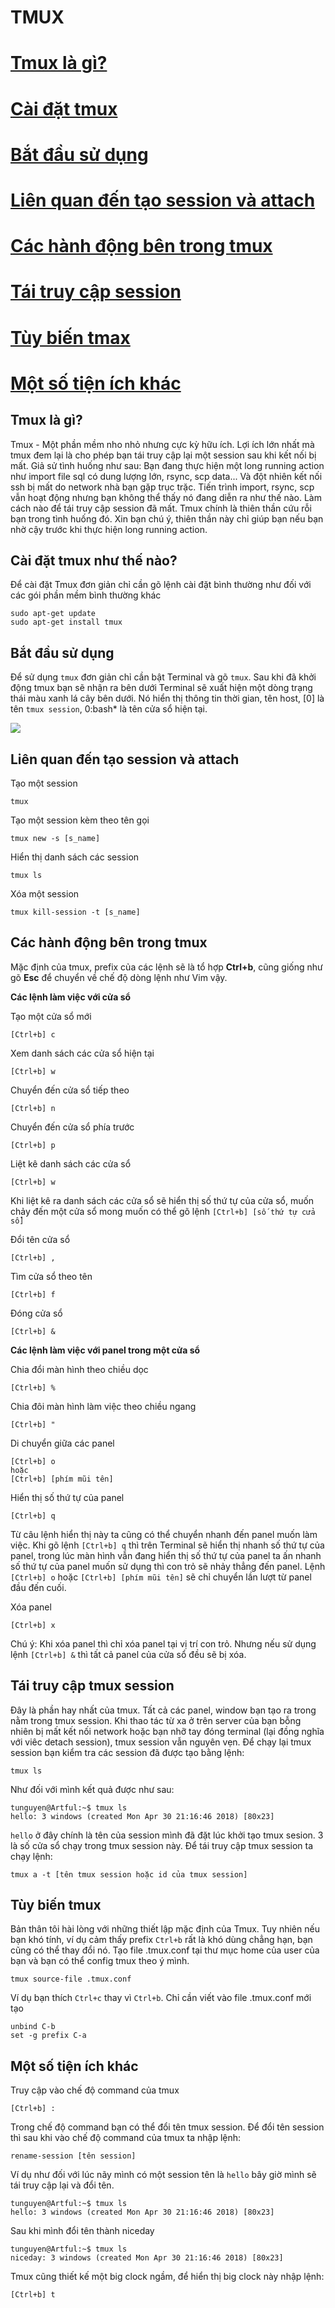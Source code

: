 # TMUX
# [Tmux là gì?](#p1)
# [Cài đặt tmux](#p2)
# [Bắt đầu sử dụng](#p3)
# [Liên quan đến tạo session và attach](#p4)
# [Các hành động bên trong tmux](#p5)
# [Tái truy cập session](#p6)
# [Tùy biến tmax](#p7)
# [Một số tiện ích khác](#p8)

<a name="p1"></a>
## Tmux là gì?

Tmux - Một phần mềm nho nhỏ nhưng cực kỳ hữu ích. Lợi ích lớn nhất mà tmux đem lại là cho phép bạn tái truy cập lại một session sau khi kết nối bị mất. Giả sử tình huống như sau: Bạn đang thực hiện một long running action như import file sql có dung lượng lớn, rsync, scp data... Và đột nhiên kết nối ssh bị mất do network nhà bạn gặp trục trặc. Tiến trình import, rsync, scp vẫn hoạt động nhưng bạn không thể thấy nó đang diễn ra như thế nào. Làm cách nào để tái truy cập session đã mất. Tmux chính là thiên thần cứu rỗi bạn trong tình huống đó. Xin bạn chú ý, thiên thần này chỉ giúp bạn nếu bạn nhờ cậy trước khi thực hiện long running action.

<a name="p2"></a>
## Cài đặt tmux như thế nào?

Để cài đặt Tmux đơn giản chỉ cần gõ lệnh cài đặt bình thường như đối với các gói phần mềm bình thường khác

```
sudo apt-get update
sudo apt-get install tmux
```

<a name="p3"></a>
## Bắt đầu sử dụng

Để sử dụng ```tmux``` đơn giản chỉ cần bật Terminal và gõ ```tmux```. Sau khi đã khởi động tmux bạn sẽ nhận ra bên dưới Terminal sẽ xuất hiện một dòng trạng thái màu xanh lá cây bên dưới. Nó hiển thị thông tin thời gian, tên host, [0] là tên ```tmux session```, 0:bash* là tên cửa sổ hiện tại.

<image src="https://imgur.com/abOYpRv"></image>

<a name="p4"></a>
## Liên quan đến tạo session và attach

Tạo một session
```
tmux
```
Tạo một session kèm theo tên gọi
```
tmux new -s [s_name]
```
Hiển thị danh sách các session
```
tmux ls
```
Xóa một session
```
tmux kill-session -t [s_name]
```

<a name="p5"></a>
## Các hành động bên trong tmux

Mặc định của tmux, prefix của các lệnh sẽ là tổ hợp **Ctrl+b**, cũng giống như gõ **Esc** để chuyển về chế độ dòng lệnh như Vim vậy.

**Các lệnh làm việc với cửa sổ**

Tạo một cửa sổ mới
```
[Ctrl+b] c
```
Xem danh sách các cửa sổ hiện tại
```
[Ctrl+b] w                                                        
```
Chuyển đến cửa sổ tiếp theo
```
[Ctrl+b] n
```
Chuyển đến cửa sổ phía trước
```
[Ctrl+b] p
```
Liệt kê danh sách các cửa sổ
```
[Ctrl+b] w
```
Khi liệt kê ra danh sách các cửa sổ sẽ hiển thị số thứ tự của cửa sổ, muốn chảy đến một cửa sổ mong muốn có thể gõ lệnh ```[Ctrl+b] [số thứ tự cửa sổ]```

Đổi tên cửa sổ
```
[Ctrl+b] ,
```
Tìm cửa sổ theo tên
```
[Ctrl+b] f
```
Đóng cửa sổ
```
[Ctrl+b] &
```

**Các lệnh làm việc với panel trong một cửa sổ**

Chia đổi màn hình theo chiều dọc
```
[Ctrl+b] %
```
Chia đôi màn hình làm việc theo chiều ngang
```
[Ctrl+b] "
```
Di chuyển giữa các panel
```
[Ctrl+b] o
hoặc
[Ctrl+b] [phím mũi tên]
```
Hiển thị số thứ tự của panel
```
[Ctrl+b] q
```
Từ câu lệnh hiển thị này ta cũng có thể chuyển nhanh đến panel muốn làm việc. Khi gõ lệnh ```[Ctrl+b] q``` thì trên Terminal sẽ hiển thị nhanh số thứ tự của panel, trong lúc màn hình vẫn đang hiển thị số thứ tự của panel ta ấn nhanh số thứ tự của panel muốn sử dụng thì con trỏ sẽ nhảy thẳng đến panel. Lệnh ```[Ctrl+b] o``` hoặc ```[Ctrl+b] [phím mũi tên]``` sẽ chỉ chuyển lần lượt từ panel đầu đến cuối.

Xóa panel
```
[Ctrl+b] x
```
Chú ý: Khi xóa panel thì chỉ xóa panel tại vị trí con trỏ. Nhưng nếu sử dụng lệnh ```[Ctrl+b] &``` thì tất cả panel của cửa sổ đều sẽ bị xóa.

<a name="p6"></a>
## Tái truy cập tmux session

Đây là phần hay nhất của tmux. Tất cả các panel, window bạn tạo ra trong nằm trong tmux session. Khi thao tác từ xa ở trên server của bạn bỗng nhiên bị mất kết nối network hoặc bạn nhỡ tay đóng terminal (lại đồng nghĩa với viêc detach session), tmux session vẫn nguyên vẹn. Để chạy lại tmux session bạn kiểm tra các session đã được tạo bằng lệnh:
```
tmux ls
```
Như đối với mình kết quả được như sau:
```
tunguyen@Artful:~$ tmux ls
hello: 3 windows (created Mon Apr 30 21:16:46 2018) [80x23]
```

``hello`` ở đây chính là tên của session mình đã đặt lúc khởi tạo tmux sesion. 3 là số cửa sổ chạy trong tmux session này.
Để tái truy cập tmux session ta chạy lệnh:
```
tmux a -t [tên tmux session hoặc id của tmux session]
```

<a name="p7"></a>
## Tùy biến tmux

Bản thân tôi hài lòng với những thiết lập mặc định của Tmux. Tuy nhiên nếu bạn khó tính, ví dụ cảm thấy prefix ``Ctrl+b`` rất là khó dùng chẳng hạn, bạn cũng có thể thay đổi nó. Tạo file .tmux.conf tại thư mục home của user của bạn và bạn có thể config tmux theo ý mình.
```
tmux source-file .tmux.conf
```
Ví dụ bạn thích ``Ctrl+c`` thay vì ``Ctrl+b``. Chỉ cần viết vào file .tmux.conf mới tạo
```
unbind C-b
set -g prefix C-a
```

<a name="p8"></a>
## Một số tiện ích khác

Truy cập vào chế độ command của tmux
```
[Ctrl+b] :
```
Trong chế độ command bạn có thể đổi tên tmux session. Để đổi tên session thì sau khi vào chế độ command của tmux ta nhập lệnh:
```
rename-session [tên session]
```

Ví dụ như đối với lúc nãy mình có một session tên là ``hello`` bây giờ mình sẽ tái truy cập lại và đổi tên.
```
tunguyen@Artful:~$ tmux ls
hello: 3 windows (created Mon Apr 30 21:16:46 2018) [80x23]
```
Sau khi mình đổi tên thành niceday
```
tunguyen@Artful:~$ tmux ls
niceday: 3 windows (created Mon Apr 30 21:16:46 2018) [80x23]
```
Tmux cũng thiết kế một big clock ngầm, để hiển thị big clock này nhập lệnh:
```
[Ctrl+b] t
```
